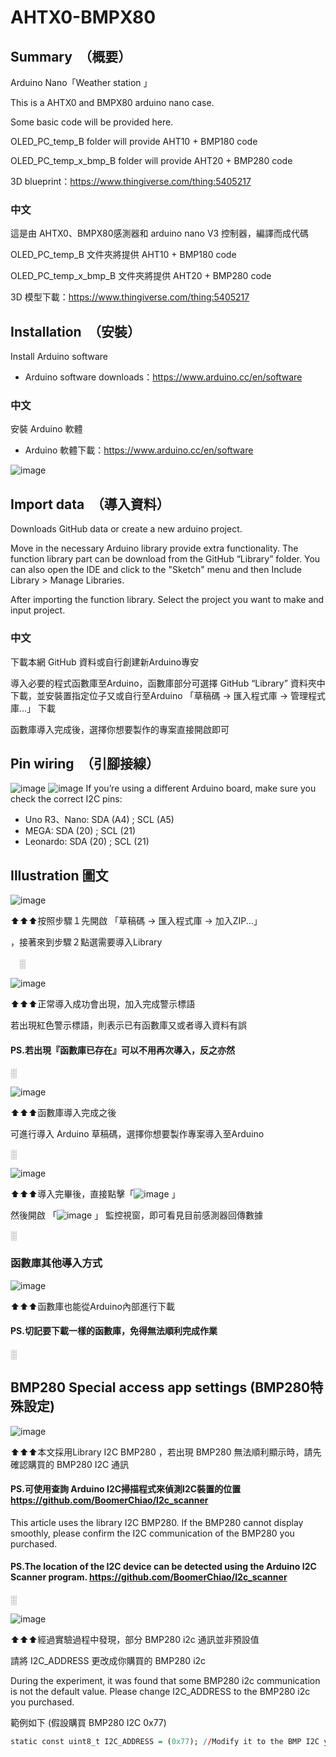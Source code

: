 # AHTX0-BMPX80
##  Summary　（概要）
Arduino Nano「Weather station 」

This is a AHTX0 and BMPX80 arduino nano case.

Some basic code will be provided here.

OLED_PC_temp_B folder will provide AHT10 + BMP180 code 

OLED_PC_temp_x_bmp_B folder will provide AHT20 + BMP280 code 

3D blueprint：https://www.thingiverse.com/thing:5405217

###  中文
這是由 AHTX0、BMPX80感測器和 arduino nano V3 控制器，編譯而成代碼

OLED_PC_temp_B 文件夾將提供 AHT10 + BMP180 code

OLED_PC_temp_x_bmp_B 文件夾將提供 AHT20 + BMP280 code

3D 模型下載：https://www.thingiverse.com/thing:5405217

##  Installation　（安裝）
Install Arduino software
- Arduino software downloads：https://www.arduino.cc/en/software
									
###  中文
安裝 Arduino 軟體
- Arduino 軟體下載：https://www.arduino.cc/en/software

![image](https://user-images.githubusercontent.com/107128781/173234852-6a2b32c5-e615-419b-9bea-7cbe7ea3a297.png)

##  Import data　（導入資料）
Downloads GitHub data or create a new arduino project.

Move in the necessary Arduino library provide extra functionality. 
The function library part can be download from the GitHub “Library” folder.
You can also open the IDE and click to the "Sketch" menu and then Include Library > Manage Libraries.

After importing the function library.
Select the project you want to make and input project.


###  中文
下載本網 GitHub 資料或自行創建新Arduino專安

導入必要的程式函數庫至Arduino，函數庫部分可選擇 GitHub “Library” 資料夾中下載，並安裝置指定位子又或自行至Arduino 「草稿碼 → 匯入程式庫 → 管理程式庫...」 下載 

函數庫導入完成後，選擇你想要製作的專案直接開啟即可

##  Pin wiring　（引腳接線）
![image](https://user-images.githubusercontent.com/107128781/173239319-5f8f7608-ce52-4afc-938c-b90ff46c292e.png)
![image](https://user-images.githubusercontent.com/107128781/173239332-78ee12ab-97d4-40e3-be57-297eebdf19a9.png)
If you’re using a different Arduino board, make sure you check the correct I2C pins:

- Uno R3、Nano: SDA (A4) ; SCL (A5)
- MEGA: SDA (20) ; SCL (21)
- Leonardo: SDA (20) ; SCL (21)


##  Illustration 圖文

![image](https://user-images.githubusercontent.com/107128781/173234879-32a637df-706e-4fe7-aef7-49ca6642edca.png)

 ⬆⬆⬆按照步驟１先開啟 「草稿碼 → 匯入程式庫 → 加入ZIP...」 

，接著來到步驟２點選需要導入Library

　░
 
![image](https://user-images.githubusercontent.com/107128781/173234885-5a8a3c51-feff-4438-844c-57205359d37b.png)

⬆⬆⬆正常導入成功會出現，加入完成警示標語

若出現紅色警示標語，則表示已有函數庫又或者導入資料有誤
####  PS.若出現『函數庫已存在』可以不用再次導入，反之亦然

░

![image](https://user-images.githubusercontent.com/107128781/173234871-ac0d9d48-8a86-4861-9d82-48c990112f04.png)

⬆⬆⬆函數庫導入完成之後

可進行導入 Arduino 草稿碼，選擇你想要製作專案導入至Arduino

░

![image](https://user-images.githubusercontent.com/107128781/173234895-48d564a7-6d1e-4d32-9d93-5f7dfe668286.png)

⬆⬆⬆導入完畢後，直接點擊「![image](https://user-images.githubusercontent.com/107128781/173234908-5769d9ca-f67b-43ba-8254-fd79fd524e35.png)
」


然後開啟 「![image](https://user-images.githubusercontent.com/107128781/173234914-6b1be4c0-3855-4c34-86ce-fa7820cd922a.png)
」 監控視窗，即可看見目前感測器回傳數據

░

###  函數庫其他導入方式
![image](https://user-images.githubusercontent.com/107128781/173234889-444505fd-e1f6-4489-b570-918bc3be5d00.png)

⬆⬆⬆函數庫也能從Arduino內部進行下載
####  PS.切記要下載一樣的函數庫，免得無法順利完成作業

░

##  BMP280 Special access app settings (BMP280特殊設定)
![image](https://user-images.githubusercontent.com/107128781/173234937-02e03a92-4957-4d4f-b0da-26d57c44eab1.png)

⬆⬆⬆本文採用Library I2C BMP280 ，若出現 BMP280 無法順利顯示時，請先確認購買的 BMP280 I2C 通訊
####  PS.可使用查詢 Arduino I2C掃描程式來偵測I2C裝置的位置 https://github.com/BoomerChiao/I2c_scanner
This article uses the library I2C BMP280. If the BMP280 cannot display smoothly, please confirm the I2C communication of the BMP280 you purchased.
####  PS.The location of the I2C device can be detected using the Arduino I2C Scanner program. https://github.com/BoomerChiao/I2c_scanner

░

![image](https://user-images.githubusercontent.com/107128781/173234946-fe45294e-781d-4c23-9bd3-5634b7464514.png)

⬆⬆⬆經過實驗過程中發現，部分 BMP280 i2c 通訊並非預設值

請將 I2C_ADDRESS 更改成你購買的 BMP280 i2c

During the experiment, it was found that some BMP280 i2c communication is not the default value.
Please change I2C_ADDRESS to the BMP280 i2c you purchased.

範例如下   (假設購買 BMP280 I2C 0x77)
``` r
static const uint8_t I2C_ADDRESS = (0x77); //Modify it to the BMP I2C you use.
```
